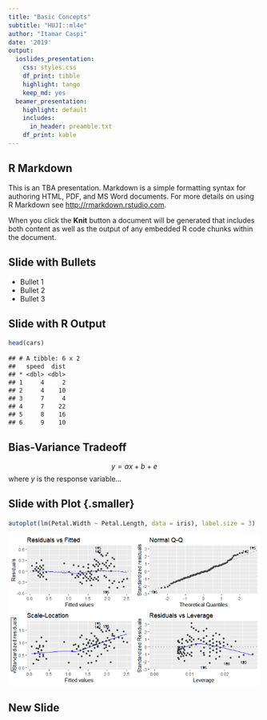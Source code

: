 ```yaml
---
title: "Basic Concepts"
subtitle: "HUJI::ml4e"
author: "Itamar Caspi"
date: '2019'
output:
  ioslides_presentation:
    css: styles.css
    df_print: tibble
    highlight: tango
    keep_md: yes
  beamer_presentation:
    highlight: default
    includes:
      in_header: preamble.txt
    df_print: kable
---
```




## R Markdown

This is an TBA presentation. Markdown is a simple formatting syntax for authoring HTML, PDF, and MS Word documents. For more details on using R Markdown see <http://rmarkdown.rstudio.com>.

When you click the **Knit** button a document will be generated that includes both content as well as the output of any embedded R code chunks within the document.

## Slide with Bullets

- Bullet 1
- Bullet 2
- Bullet 3

## Slide with R Output


```r
head(cars)
```

```
## # A tibble: 6 x 2
##   speed  dist
## * <dbl> <dbl>
## 1     4     2
## 2     4    10
## 3     7     4
## 4     7    22
## 5     8    16
## 6     9    10
```

## Bias-Variance Tradeoff

$$y = ax+b+e$$
where $y$ is the response variable...

## Slide with Plot {.smaller}


```r
autoplot(lm(Petal.Width ~ Petal.Length, data = iris), label.size = 3)
```

![](beamer_files/figure-html/pressure-1.png)<!-- -->

## New Slide


